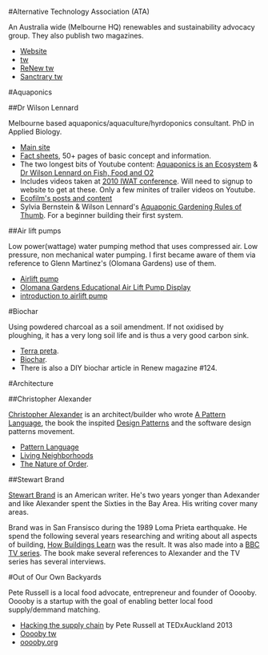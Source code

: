 #Alternative Technology Association (ATA)

An Australia wide (Melbourne HQ) renewables and sustainability advocacy group. They also publish two magazines.

+ [Website](http://www.ata.org.au/)
+ [tw](http://twitter.com/ata_aus)
+ [ReNew tw](http://twitter.com/ReNewmagazine)
+ [Sanctrary tw](http://twitter.com/sanctuarymag)

#Aquaponics

##Dr Wilson Lennard

Melbourne based aquaponics/aquaculture/hyrdoponics consultant. PhD in Applied Biology.

+ [Main site](http://www.aquaponic.com.au/)
+ [Fact sheets](http://www.aquaponic.com.au/fact%20sheets.htm), 50+ pages of basic concept and information.
+ The two longest bits of Youtube content: [Aquaponics is an Ecosystem](https://www.youtube.com/watch?v=c21jgdbbfsw) & [ Dr Wilson Lennard on Fish, Food and O2](https://www.youtube.com/watch?v=OkeUZl4_k3s)
+ Includes videos taken at [2010 IWAT conference](http://www.aquaculturehub.org/page/video-learning). Will need to signup to website to get at these. Only a few minites of trailer videos on Youtube.
+ [Ecofilm's posts and content](http://www.ecofilms.com.au/?s=wilson+lennard)
+ Sylvia Bernstein & Wilson Lennard's [Aquaponic Gardening Rules of Thumb](http://aquaponicgardening.com/wp-content/uploads/2011/08/Aquaponic-Gardening-Rules-of-Thumb.pdf). For a beginner building their first system.

##Air lift pumps

Low power(wattage) water pumping method that uses compressed air. Low pressure, non mechanical water pumping. I first became aware of them via reference to Glenn Martinez's (Olomana Gardens) use of them.

+ [Airlift pump](http://en.wikipedia.org/wiki/Airlift_pump)
+ [Olomana Gardens Educational Air Lift Pump Display](https://www.youtube.com/watch?v=aOnbB0gVxW8)
+ [introduction to airlift pump](https://www.youtube.com/watch?v=TOVZ4oklBFw)

#Biochar

Using powdered charcoal as a soil amendment. If not oxidised by ploughing, it has a very long soil life and is thus a very good carbon sink.

+ [Terra preta](http://en.wikipedia.org/wiki/Terra_preta).
+ [Biochar](http://en.wikipedia.org/wiki/Biochar).
+ There is also a DIY biochar article in Renew magazine #124.

#Architecture

##Christopher Alexander

[Christopher Alexander](http://en.wikipedia.org/wiki/Christopher_Alexander) is an architect/builder who wrote [A Pattern Language](http://www.amazon.com/Pattern-Language-Buildings-Construction-Environmental/dp/0195019199), the book the inspited [Design Patterns](http://www.amazon.com.au/Design-Patterns-Elements-Reusable-Object-Oriented-ebook/dp/B000SEIBB8) and the software design patterns movement.

+ [Pattern Language](http://www.patternlanguage.com/)
+ [Living Neighborhoods](http://www.livingneighborhoods.org/ht-0/bln-exp.htm)
+ [The Nature of Order](http://www.natureoforder.com/).

##Stewart Brand

[Stewart Brand](http://en.wikipedia.org/wiki/Stewart_Brand) is an American writer. He's two years yonger than Adexander and like Alexander spent the Sixties in the Bay Area. His writing cover many areas. 

Brand was in San Fransisco during the 1989 Loma Prieta earthquake. He spend the following several years researching and writing about all aspects of building, [How Buildings Learn](http://www.amazon.com/How-Buildings-Learn-Happens-Theyre/dp/0140139966/) was the result. It was also made into a [BBC TV series](https://www.youtube.com/watch?v=AvEqfg2sIH0). The book make several references to Alexander and the TV series has several interviews.

#Out of Our Own Backyards

Pete Russell is a local food advocate, entrepreneur and founder of Ooooby. Ooooby is a startup with the goal of enabling better local food supply/demmand matching.

+ [Hacking the supply chain](https://www.youtube.com/watch?v=SpnEGb0GdwY) by Pete Russell at TEDxAuckland 2013
+ [Ooooby tw](http://twitter.com/Ooooby)
+ [ooooby.org](https://www.ooooby.org/auckland)
